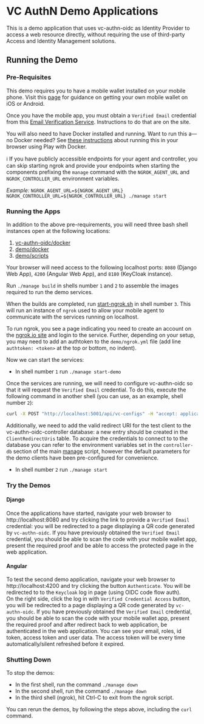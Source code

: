 # VC AuthN Demo Applications

This is a demo application that uses vc-authn-oidc as Identity Provider to access a web resource directly, without requiring the use of third-party Access and Identity Management solutions.

## Running the Demo

### Pre-Requisites

This demo requires you to have a mobile wallet installed on your mobile phone. Visit this [page](https://github.com/bcgov/identity-kit-poc/blob/master/docs/GettingApp.md) for guidance on getting your own mobile wallet on iOS or Android.

Once you have the mobile app, you must obtain a `Verified Email` credential from this [Email Verification Service](https://email-verification.vonx.io). Instructions to do that are on the site.

You will also need to have Docker installed and running. Want to run this a&mdash;no Docker needed?  See [these instructions](Running-In-Play-With-Docker.md) about running this in your browser using Play with Docker.

:information_source: If you have publicly accessible endpoints for your agent and controller, you can skip starting ngrok and provide your endpoints when starting the components prefixing the `manage` command with the `NGROK_AGENT_URL` and `NGROK_CONTROLLER_URL` environment variables.

*Example:* ```NGROK_AGENT_URL=${NGROK_AGENT_URL} NGROK_CONTROLLER_URL=${NGROK_CONTROLLER_URL} ./manage start```

### Running the Apps

In addition to the above pre-requirements, you will need three bash shell instances open at the following locations:

1. [vc-authn-oidc/docker](../docker)
2. [demo/docker](./docker)
3. [demo/scripts](./scripts)

Your browser will need access to the following localhost ports: `8080` (Django Web App), `4200` (Angular Web App), and `8180` (KeyCloak instance).

Run `./manage build` in shells number `1` and `2` to assemble the images required to run the demo services.

When the builds are completed, run [start-ngrok.sh](./scripts/start-ngrok.sh) in shell number `3`. This will run an instance of `ngrok` used to allow your mobile agent to communicate with the services running on localhost.

To run ngrok, you see a page indicating you need to create an account on the [ngrok.io site](https://ngrok.com) and login to the service. Further, depending on your setup, you may need to add an authtoken to the `demo/ngrok.yml` file (add line `authtoken: <token>` at the top or bottom, no indent).

Now we can start the services:

- In shell number `1` run ```./manage start-demo```

Once the services are running, we will need to configure vc-authn-oidc so that it will request the `Verified Email` credential. To do this, execute the following command in another shell (you can use, as an example, shell number `2`):

```bash
curl -X POST "http://localhost:5001/api/vc-configs" -H "accept: application/json" -H "X-Api-Key: controller-api-key" -H "Content-Type: application/json-patch+json" -d "{\"id\": \"verified-email\",\"subject_identifier\": \"email\", \"configuration\": { \"name\": \"verified-email\", \"version\": \"1.0\", \"requested_attributes\": [ { \"name\": \"email\", \"restrictions\": [ { \"schema_name\": \"verified-email\", \"issuer_did\": \"MTYqmTBoLT7KLP5RNfgK3b\" } ] } ], \"requested_predicates\": [] }}"
```

Additionally, we need to add the valid redirect URI for the test client to the vc-authn-oidc-controller database: a new entry should be created in the `ClientRedirectUris` table. To acquire the credentials to connect to to the database you can refer to the environment variables set in the `controller-db` section of the main [manage](../docker/manage) script, however the default parameters for the demo clients have been pre-configured for convenience.

- In shell number `2` run ```./manage start```

### Try the Demos

#### Django

Once the applications have started, navigate your web browser to http://localhost:8080 and try clicking the link to provide a `Verified Email` credential: you will be redirected to a page displaying a QR code generated by `vc-authn-oidc`. If you have previously obtained the `Verified Email` credential, you should be able to scan the code with your mobile wallet app, present the required proof and be able to access the protected page in the web application.  

#### Angular

To test the second demo application, navigate your web browser to http://localhost:4200 and try clicking the button `Authenticate`. You will be redirected to to the `Keycloak` log in page (using OIDC code flow auth).  
On the right side, click the log in with `Verified Credential Access` button, you will be redirected to a page displaying a QR code generated by `vc-authn-oidc`. If you have previously obtained the `Verified Email` credential, you should be able to scan the code with your mobile wallet app, present the required proof and after redirect back to web application, be authenticated in the web application. You can see your email, roles, id token, access token and user data. The access token will be every time automatically/silent refreshed before it expired.

### Shutting Down

To stop the demos:

- In the first shell, run the command `./manage down`
- In the second shell, run the command `./manage down`
- In the third shell (ngrok), hit Ctrl-C to exit from the ngrok script.

You can rerun the demos, by following the steps above, including the `curl` command.
